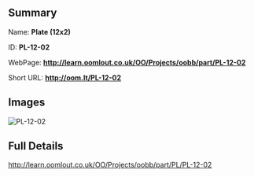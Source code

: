

## Summary
 
Name: __Plate (12x2)__

ID: __PL-12-02__

WebPage: __http://learn.oomlout.co.uk/OO/Projects/oobb/part/PL-12-02__

Short URL: __http://oom.lt/PL-12-02__


## Images
![PL-12-02](http://oomlout.com/oomlout-OOBB/part/PL/PL-12-02/OOBB-PL-12-02_420.png)




## Full Details

 http://learn.oomlout.co.uk/OO/Projects/oobb/part/PL/PL-12-02

